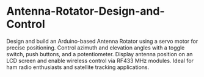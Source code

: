 # Antenna-Rotator-Design-and-Control
Design and build an Arduino-based Antenna Rotator using a servo motor for precise positioning. Control azimuth and elevation angles with a toggle switch, push buttons, and a potentiometer. Display antenna position on an LCD screen and enable wireless control via RF433 MHz modules. Ideal for ham radio enthusiasts and satellite tracking applications.
